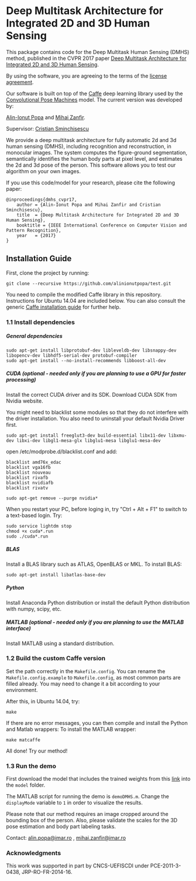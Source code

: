 # Deep Multitask Architecture for Integrated 2D and 3D Human Sensing

This package contains code for the Deep Multitask Human Sensing (DMHS) method, published in the CVPR 2017 paper [Deep Multitask Architecture for Integrated 2D and 3D Human Sensing](http://www.maths.lth.se/matematiklth/personal/sminchis/papers/dmhs-cvpr17.pdf). 

By using the software, you are agreeing to the terms of the [license agreement](https://github.com/alinionutpopa/dmhs/blob/master/LICENSE).

Our software is built on top of the [Caffe](http://caffe.berkeleyvision.org/) deep learning library used by the [Convolutional Pose Machines](https://github.com/shihenw/convolutional-pose-machines-release) model. The current version was developed by:

[Alin-Ionut Popa](http://109.101.234.42//people.php?ID_p=23)
and
[Mihai Zanfir](http://109.101.234.42//people.php?ID_p=17).

Supervisor: [Cristian Sminchisescu](http://www.maths.lth.se/matematiklth/personal/sminchis/index.html)

We provide a deep multitask architecture for fully automatic 2d and 3d human sensing (DMHS), including recognition and reconstruction, in monocular images. The system computes the figure-ground segmentation, semantically identifies the human body parts at pixel level, and estimates the 2d and 3d pose of the person. This software allows you to test our algorithm on your own images.

If you use this code/model for your research, please cite the following paper:
```
@inproceedings{dmhs_cvpr17,
    author = {Alin-Ionut Popa and Mihai Zanfir and Cristian Sminchisescu},
    title  = {Deep Multitask Architecture for Integrated 2D and 3D Human Sensing},
    booktitle = {IEEE International Conference on Computer Vision and Pattern Recognition},
    year   = {2017}
}
```


## Installation Guide
First, clone the project by running:
```
git clone --recursive https://github.com/alinionutpopa/test.git
```

You need to compile the modified Caffe library in this repository. Instructions for Ubuntu 14.04 are included below. You can also consult the generic [Caffe installation guide](http://caffe.berkeleyvision.org/installation.html) for further help.


### 1.1 Install dependencies
##### General dependencies
```
sudo apt-get install libprotobuf-dev libleveldb-dev libsnappy-dev libopencv-dev libhdf5-serial-dev protobuf-compiler
sudo apt-get install --no-install-recommends libboost-all-dev
```

##### CUDA (optional - needed only if you are planning to use a GPU for faster processing)
Install the correct CUDA driver and its SDK. Download CUDA SDK from Nvidia website. 

You might need to blacklist some modules so that they do not interfere with the driver installation. You also need to uninstall your default Nvidia Driver first.
```
sudo apt-get install freeglut3-dev build-essential libx11-dev libxmu-dev libxi-dev libgl1-mesa-glx libglu1-mesa libglu1-mesa-dev
``` 
open /etc/modprobe.d/blacklist.conf and add:
```
blacklist amd76x_edac
blacklist vga16fb
blacklist nouveau
blacklist rivafb
blacklist nvidiafb
blacklist rivatv
```
```
sudo apt-get remove --purge nvidia*
```

When you restart your PC, before loging in, try "Ctrl + Alt + F1" to switch to a text-based login. Try:
```
sudo service lightdm stop
chmod +x cuda*.run
sudo ./cuda*.run
```

##### BLAS
Install a BLAS library such as ATLAS, OpenBLAS or MKL. To install BLAS:
```
sudo apt-get install libatlas-base-dev 
```

##### Python 
Install Anaconda Python distribution or install the default Python distribution with numpy, scipy, etc.

##### MATLAB (optional - needed only if you are planning to use the MATLAB interface)
Install MATLAB using a standard distribution.

### 1.2 Build the custom Caffe version
Set the path correctly in the ``Makefile.config``. You can rename the ``Makefile.config.example`` to ``Makefile.config``, as most common parts are filled already. You may need to change it a bit according to your environment.

After this, in Ubuntu 14.04, try:
```
make
```

If there are no error messages, you can then compile and install the Python and Matlab wrappers:
To install the MATLAB wrapper:
```
make matcaffe
```


All done! Try our method!


### 1.3 Run the demo
First download the model that includes the trained weights from this [link](https://drive.google.com/open?id=0B2xD_tIOYyL1RlFhVGg4Y0VXYlk) into the ``model`` folder. 

The MATLAB script for running the demo is ``demoDMHS.m``. Change the ``displayMode`` variable to ``1`` in order to visualize the results.

Please note that our method requires an image cropped around the bounding box of the person. Also, please validate the scales for the 3D pose estimation and body part labeling tasks.

Contact: <alin.popa@imar.ro> , <mihai.zanfir@imar.ro>


### Acknowledgments
This work was supported in part by CNCS-UEFISCDI under PCE-2011-3-0438, JRP-RO-FR-2014-16.
